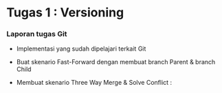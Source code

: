 # Tugas 1 : Versioning

### Laporan tugas Git
- Implementasi yang sudah dipelajari terkait Git
- Buat skenario Fast-Forward  dengan membuat branch Parent & branch Child

- Membuat skenario Three Way Merge & Solve Conflict :
